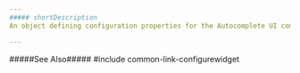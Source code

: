```yaml
---
##### shortDescription
An object defining configuration properties for the Autocomplete UI component.

---
```

#####See Also#####
#include common-link-configurewidget